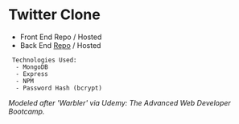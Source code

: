 # Twitter Clone

- Front End Repo / Hosted
- Back End [Repo](https://github.com/cwithac/twitter_clone) / Hosted


```
 Technologies Used:
  - MongoDB
  - Express
  - NPM
  - Password Hash (bcrypt)
```

_Modeled after 'Warbler' via Udemy: The Advanced Web Developer Bootcamp._
